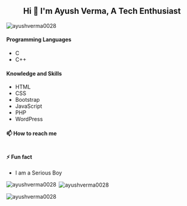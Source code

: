 ### <h2 align="center">Hi 👋 I'm Ayush Verma, A Tech Enthusiast</h2> 

<p align="left"> <img src="https://komarev.com/ghpvc/?username=ayushverma0028&label=Profile%20views&color=0e75b6&style=flat" alt="ayushverma0028" /> </p>
<h4>Programming Languages</h4>
<ul>
  <li>C</li>
  <li>C++</li>
</ul>

<h4>Knowledge and Skills</h4>
<ul>
  <li>HTML</li>
  <li>CSS</li>
  <li>Bootstrap</li>
  <li>JavaScript</li>
  <li>PHP</li>
  <li>WordPress</li>
</ul>

<h4>📫 How to reach me</h4>
<p align="left"> <a href="https://www.linkedin.com/in/ayush-verma-808b311aa/" target="blank"><img src="https://img.shields.io/badge/LinkedIn-0077B5?style=for-the-badge&logo=linkedin&logoColor=white" alt="" /></a> </p>
<h4>⚡ Fun fact</h4>
  <ul>
    <li>I am a Serious Boy</li>
  </ul>
  
<p><img align="left" src="https://github-readme-stats.vercel.app/api/top-langs?username=ayushverma0028&show_icons=true&locale=en&layout=compact" alt="ayushverma0028" /></p>

<p>&nbsp;<img align="center" src="https://github-readme-stats.vercel.app/api?username=ayushverma0028&show_icons=true&locale=en" alt="ayushverma0028" /></p>

<p><img align="center" src="https://github-readme-streak-stats.herokuapp.com/?user=ayushverma0028&" alt="ayushverma0028" /></p>

